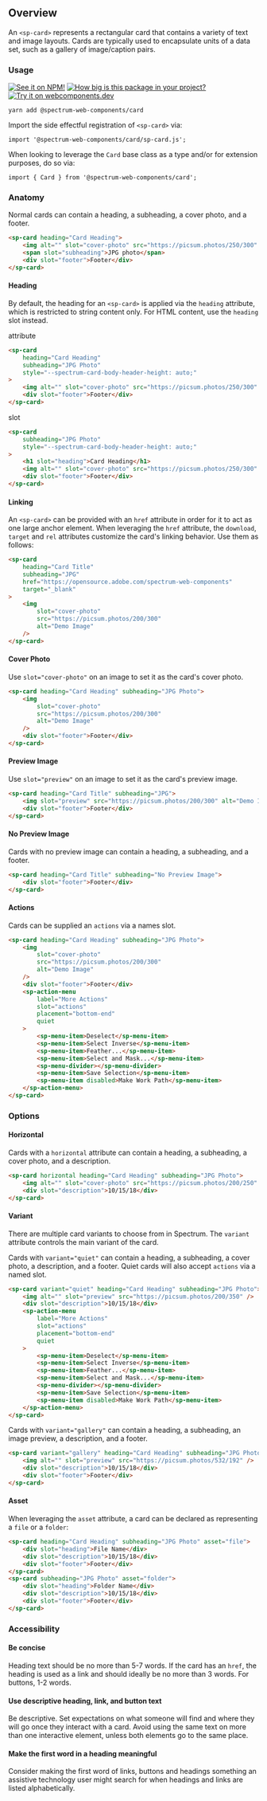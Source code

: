 ## Overview

An `<sp-card>` represents a rectangular card that contains
a variety of text and image layouts. Cards are typically used
to encapsulate units of a data set, such as a gallery of
image/caption pairs.

### Usage

[![See it on NPM!](https://img.shields.io/npm/v/@spectrum-web-components/card?style=for-the-badge)](https://www.npmjs.com/package/@spectrum-web-components/card)
[![How big is this package in your project?](https://img.shields.io/bundlephobia/minzip/@spectrum-web-components/card?style=for-the-badge)](https://bundlephobia.com/result?p=@spectrum-web-components/card)
[![Try it on webcomponents.dev](https://img.shields.io/badge/Try%20it%20on-webcomponents.dev-green?style=for-the-badge)](https://webcomponents.dev/edit/collection/fO75441E1Q5ZlI0e9pgq/0lwluuJO4nR1daE9dyRw/src/index.stories.js)

```
yarn add @spectrum-web-components/card
```

Import the side effectful registration of `<sp-card>` via:

```
import '@spectrum-web-components/card/sp-card.js';
```

When looking to leverage the `Card` base class as a type and/or for extension purposes, do so via:

```
import { Card } from '@spectrum-web-components/card';
```

### Anatomy

Normal cards can contain a heading, a subheading, a cover photo, and a footer.

```html demo
<sp-card heading="Card Heading">
    <img alt="" slot="cover-photo" src="https://picsum.photos/250/300" />
    <span slot="subheading">JPG photo</span>
    <div slot="footer">Footer</div>
</sp-card>
```

#### Heading

By default, the heading for an `<sp-card>` is applied via the `heading` attribute, which is restricted to string content only. For HTML content, use the `heading` slot instead.

<sp-tabs selected="heading-attribute" auto label="Heading">
<sp-tab value="heading-attribute">attribute</sp-tab>
<sp-tab-panel value="heading-attribute">

```html demo
<sp-card
    heading="Card Heading"
    subheading="JPG Photo"
    style="--spectrum-card-body-header-height: auto;"
>
    <img alt="" slot="cover-photo" src="https://picsum.photos/250/300" />
    <div slot="footer">Footer</div>
</sp-card>
```

</sp-tab-panel>
<sp-tab value="heading-slot">slot</sp-tab>
<sp-tab-panel value="heading-slot">

```html demo
<sp-card
    subheading="JPG Photo"
    style="--spectrum-card-body-header-height: auto;"
>
    <h1 slot="heading">Card Heading</h1>
    <img alt="" slot="cover-photo" src="https://picsum.photos/250/300" />
    <div slot="footer">Footer</div>
</sp-card>
```

</sp-tab-panel>
</sp-tabs>

#### Linking

An `<sp-card>` can be provided with an `href` attribute in order for it to act as one large anchor element. When leveraging the `href` attribute, the `download`, `target` and `rel` attributes customize the card's linking behavior. Use them as follows:

```html demo
<sp-card
    heading="Card Title"
    subheading="JPG"
    href="https://opensource.adobe.com/spectrum-web-components"
    target="_blank"
>
    <img
        slot="cover-photo"
        src="https://picsum.photos/200/300"
        alt="Demo Image"
    />
</sp-card>
```

#### Cover Photo

Use `slot="cover-photo"` on an image to set it as the card's cover photo.

```html demo
<sp-card heading="Card Heading" subheading="JPG Photo">
    <img
        slot="cover-photo"
        src="https://picsum.photos/200/300"
        alt="Demo Image"
    />
    <div slot="footer">Footer</div>
</sp-card>
```

#### Preview Image

Use `slot="preview"` on an image to set it as the card's preview image.

```html demo
<sp-card heading="Card Title" subheading="JPG">
    <img slot="preview" src="https://picsum.photos/200/300" alt="Demo Image" />
    <div slot="footer">Footer</div>
</sp-card>
```

#### No Preview Image

Cards with no preview image can contain a heading, a subheading, and a footer.

```html demo
<sp-card heading="Card Title" subheading="No Preview Image">
    <div slot="footer">Footer</div>
</sp-card>
```

#### Actions

Cards can be supplied an `actions` via a names slot.

```html
<sp-card heading="Card Heading" subheading="JPG Photo">
    <img
        slot="cover-photo"
        src="https://picsum.photos/200/300"
        alt="Demo Image"
    />
    <div slot="footer">Footer</div>
    <sp-action-menu
        label="More Actions"
        slot="actions"
        placement="bottom-end"
        quiet
    >
        <sp-menu-item>Deselect</sp-menu-item>
        <sp-menu-item>Select Inverse</sp-menu-item>
        <sp-menu-item>Feather...</sp-menu-item>
        <sp-menu-item>Select and Mask...</sp-menu-item>
        <sp-menu-divider></sp-menu-divider>
        <sp-menu-item>Save Selection</sp-menu-item>
        <sp-menu-item disabled>Make Work Path</sp-menu-item>
    </sp-action-menu>
</sp-card>
```

### Options

#### Horizontal

Cards with a `horizontal` attribute can contain a heading, a subheading, a cover photo, and a description.

```html
<sp-card horizontal heading="Card Heading" subheading="JPG Photo">
    <img alt="" slot="cover-photo" src="https://picsum.photos/200/250" />
    <div slot="description">10/15/18</div>
</sp-card>
```

#### Variant

There are multiple card variants to choose from in Spectrum. The `variant`
attribute controls the main variant of the card.

Cards with `variant="quiet"` can contain a heading, a subheading, a cover photo, a description, and a footer. Quiet cards will also accept `actions` via a named slot.

```html
<sp-card variant="quiet" heading="Card Heading" subheading="JPG Photo">
    <img alt="" slot="preview" src="https://picsum.photos/200/350" />
    <div slot="description">10/15/18</div>
    <sp-action-menu
        label="More Actions"
        slot="actions"
        placement="bottom-end"
        quiet
    >
        <sp-menu-item>Deselect</sp-menu-item>
        <sp-menu-item>Select Inverse</sp-menu-item>
        <sp-menu-item>Feather...</sp-menu-item>
        <sp-menu-item>Select and Mask...</sp-menu-item>
        <sp-menu-divider></sp-menu-divider>
        <sp-menu-item>Save Selection</sp-menu-item>
        <sp-menu-item disabled>Make Work Path</sp-menu-item>
    </sp-action-menu>
</sp-card>
```

Cards with `variant="gallery"` can contain a heading, a subheading, an image preview, a description, and a footer.

```html
<sp-card variant="gallery" heading="Card Heading" subheading="JPG Photo">
    <img alt="" slot="preview" src="https://picsum.photos/532/192" />
    <div slot="description">10/15/18</div>
    <div slot="footer">Footer</div>
</sp-card>
```

#### Asset

When leveraging the `asset` attribute, a card can be declared as representing a `file` or a `folder`:

```html
<sp-card heading="Card Heading" subheading="JPG Photo" asset="file">
    <div slot="heading">File Name</div>
    <div slot="description">10/15/18</div>
    <div slot="footer">Footer</div>
</sp-card>
<sp-card subheading="JPG Photo" asset="folder">
    <div slot="heading">Folder Name</div>
    <div slot="description">10/15/18</div>
    <div slot="footer">Footer</div>
</sp-card>
```

### Accessibility

#### Be concise

Heading text should be no more than 5-7 words. If the card has an `href`, the heading is used as a link and should ideally be no more than 3 words. For buttons, 1-2 words.

#### Use descriptive heading, link, and button text

Be descriptive. Set expectations on what someone will find and where they will go once they interact with a card. Avoid using the same text on more than one interactive element, unless both elements go to the same place.

#### Make the first word in a heading meaningful

Consider making the first word of links, buttons and headings something an assistive technology user might search for when headings and links are listed alphabetically.
